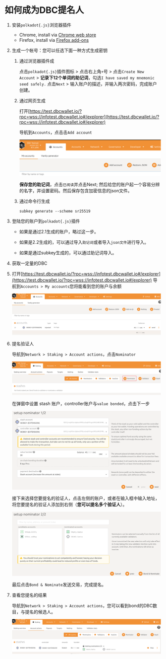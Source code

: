 # 如何成为DBC提名人

1. 安装`polkadot{.js}`浏览器插件

   + Chrome, install via [Chrome web store](https://chrome.google.com/webstore/detail/polkadot{js}-extension/mopnmbcafieddcagagdcbnhejhlodfdd)
   + Firefox, install via [Firefox add-ons](https://addons.mozilla.org/en-US/firefox/addon/polkadot-js-extension/)

2. 生成一个帐号：您可以任选下面一种方式生成密钥

   1. 通过浏览器插件成

      点击`polkadot{.js}`插件图标 > 点击右上角`+`号 > 点击`Create New Account` > **记录下12个单词的助记词**，勾选`I have saved my mnemonic seed safely.` 点击`Next` >  输入账户的描述，并输入两次密码，完成账户创建。

   2. 通过网页生成

      打开[https://test.dbcwallet.io/?rpc=wss://infotest.dbcwallet.io#/explorer](https://test.dbcwallet.io/?rpc=wss://infotest.dbcwallet.io#/explorer)

      导航到`Accounts`，点击击`Add account`

      ![image-20210122201904774](staking_dbc_and_voting.assets/image-20210122201904774.png)

      **保存您的助记词**，点击`已阅读`并点击Next; 然后给您的账户起一个容易分辨的名字，并设置密码。然后保存包含加密信息的json文件。

   3. 通过命令行生成

      ```shell
      subkey generate --scheme sr25519
      ```


3. 登陆您的账户到`polkadot{.js}`插件

   + 如果是通过2.1生成的账户，略过这一步。

   + 如果是2.2生成的，可以通过导入`助记词`或者导入`json文件`进行导入。

   + 如果是通过subkey生成的，可以通过助记词导入。

4. 获取一定量的DBC

5. 打开[https://test.dbcwallet.io/?rpc=wss://infotest.dbcwallet.io#/explorer](https://test.dbcwallet.io/?rpc=wss://infotest.dbcwallet.io#/explorer) 导航到`Accounts > My accounts`您将能看到您的账户与余额

   ![image-20210122210826588](staking_dbc_and_voting.assets/image-20210122210826588.png)

6. 提名验证人

   导航到`Network > Staking > Account actions`，点击`Nominator`

   ![image-20210122210945889](staking_dbc_and_voting.assets/image-20210122210945889.png)

   在弹窗中设置 stash 账户，controller账户与`value bonded`，点击下一步

   ![image-20210122211057762](staking_dbc_and_voting.assets/image-20210122211057762.png)

   

   接下来选择您要提名的验证人，点击左侧的账户，或者在输入框中输入地址，将您要提名的验证人添加到右侧（**您可以提名多个验证人**）。

   ![image-20210122211203371](staking_dbc_and_voting.assets/image-20210122211203371.png)

   最后点击`Bond & Nominate`发送交易，完成提名。

7. 查看您提名的结果

   导航到`Network > Staking > Account actions`，您可以看到bond的DBC数目，与提名的候选人。

   ![image-20210122211537605](staking_dbc_and_voting.assets/image-20210122211537605.png)